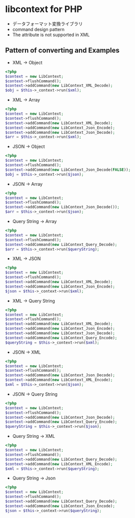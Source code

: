 # libcontext for PHP
* データフォーマット変換ライブラリ
* command design pattern
* The attribute is not supported in XML

## Pattern of converting and Examples
+ XML -> Object
```php
<?php
$context = new LibContext;
$context->flushCommand();
$context->addCommand(new LibContext_XML_Decode);
$obj = $this->_context->run($xml);
```

+ XML -> Array
```php
<?php
$context = new LibContext;
$context->flushCommand();
$context->addCommand(new LibContext_XML_Decode);
$context->addCommand(new LibContext_Json_Encode);
$context->addCommand(new LibContext_Json_Decode);
$arr = $this->_context->run($xml);
```

+ JSON -> Object
```php
<?php
$context = new LibContext;
$context->flushCommand();
$context->addCommand(new LibContext_Json_Decode(FALSE));
$obj = $this->_context->run($json);
```

+ JSON -> Array
```php
<?php
$context = new LibContext;
$context->flushCommand();
$context->addCommand(new LibContext_Json_Decode());
$arr = $this->_context->run($json);
```

+ Query String -> Array
```php
<?php
$context = new LibContext;
$context->flushCommand();
$context->addCommand(new LibContext_Query_Decode);
$arr = $this->_context->run($queryString);
```

+ XML -> JSON
```php
<?php
$context = new LibContext;
$context->flushCommand();
$context->addCommand(new LibContext_XML_Decode);
$context->addCommand(new LibContext_Json_Encode);
$json = $this->_context->run($xml);
```

+ XML -> Query String
```php
<?php
$context = new LibContext;
$context->flushCommand();
$context->addCommand(new LibContext_XML_Decode);
$context->addCommand(new LibContext_Json_Encode);
$context->addCommand(new LibContext_Json_Decode);
$context->addCommand(new LibContext_Query_Encode);
$queryString = $this->_context->run($xml);
```

+ JSON -> XML
```php
<?php
$context = new LibContext;
$context->flushCommand();
$context->addCommand(new LibContext_Json_Decode);
$context->addCommand(new LibContext_XML_Encode);
$xml = $this->_context->run($json);
```

+ JSON -> Query String
```php
<?php
$context = new LibContext;
$context->flushCommand();
$context->addCommand(new LibContext_Json_Decode);
$context->addCommand(new LibContext_Query_Encode);
$queryString = $this->_context->run($json);
```

+ Query String -> XML
```php
<?php
$context = new LibContext;
$context->flushCommand();
$context->addCommand(new LibContext_Query_Decode);
$context->addCommand(new LibContext_XML_Encode);
$xml = $this->_context->run($queryString);
```

+ Query String -> Json
```php
<?php
$context = new LibContext;
$context->flushCommand();
$context->addCommand(new LibContext_Query_Decode);
$context->addCommand(new LibContext_Json_Encode);
$json = $this->_context->run($queryString);
```
